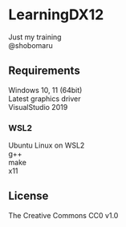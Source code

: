 # LearningDX12

Just my training  
@shobomaru  

## Requirements

Windows 10, 11 (64bit)  
Latest graphics driver  
VisualStudio 2019  

### WSL2

Ubuntu Linux on WSL2  
g++  
make  
x11  

## License

The Creative Commons CC0 v1.0  
